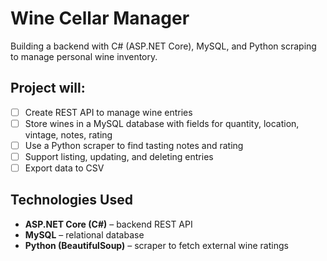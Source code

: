 # Wine Cellar Manager

Building a backend with C# (ASP.NET Core), MySQL, and Python scraping to manage personal wine inventory.

## Project will:
- [ ] Create REST API to manage wine entries  
- [ ] Store wines in a MySQL database with fields for quantity, location, vintage, notes, rating  
- [ ] Use a Python scraper to find tasting notes and rating
- [ ] Support listing, updating, and deleting entries   
- [ ] Export data to CSV  

## Technologies Used
- **ASP.NET Core (C#)** – backend REST API
- **MySQL** – relational database
- **Python (BeautifulSoup)** – scraper to fetch external wine ratings  
